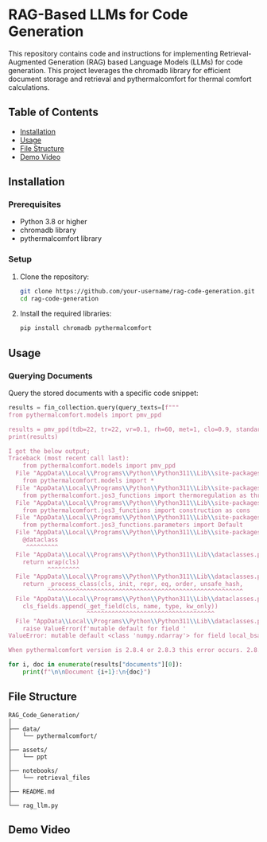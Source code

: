# RAG-Based LLMs for Code Generation

This repository contains code and instructions for implementing Retrieval-Augmented Generation (RAG) based Language Models (LLMs) for code generation. This project leverages the chromadb library for efficient document storage and retrieval and pythermalcomfort for thermal comfort calculations.

## Table of Contents

- [Installation](#installation)
- [Usage](#usage)
- [File Structure](#file-structure)
- [Demo Video](#demo-video)

## Installation

### Prerequisites

- Python 3.8 or higher
- chromadb library
- pythermalcomfort library

### Setup

1. Clone the repository:
    ```sh
    git clone https://github.com/your-username/rag-code-generation.git
    cd rag-code-generation
    ```

2. Install the required libraries:
    ```sh
    pip install chromadb pythermalcomfort
    ```

## Usage

### Querying Documents

Query the stored documents with a specific code snippet:

```python
results = fin_collection.query(query_texts=[f"""
from pythermalcomfort.models import pmv_ppd

results = pmv_ppd(tdb=22, tr=22, vr=0.1, rh=60, met=1, clo=0.9, standard="ASHRAE")
print(results)

I got the below output;
Traceback (most recent call last):
    from pythermalcomfort.models import pmv_ppd
  File "AppData\\Local\\Programs\\Python\\Python311\\Lib\\site-packages\\pythermalcomfort\\__init__.py", line 3, in <module>
    from pythermalcomfort.models import *
  File "AppData\\Local\\Programs\\Python\\Python311\\Lib\\site-packages\\pythermalcomfort\\models.py", line 28, in <module>
    from pythermalcomfort.jos3_functions import thermoregulation as threg
  File "AppData\\Local\\Programs\\Python\\Python311\\Lib\\site-packages\\pythermalcomfort\\jos3_functions\\thermoregulation.py", line 17, in <module>
    from pythermalcomfort.jos3_functions import construction as cons
  File "AppData\\Local\\Programs\\Python\\Python311\\Lib\\site-packages\\pythermalcomfort\\jos3_functions\\construction.py", line 16, in <module>
    from pythermalcomfort.jos3_functions.parameters import Default
  File "AppData\\Local\\Programs\\Python\\Python311\\Lib\\site-packages\\pythermalcomfort\\jos3_functions\\parameters.py", line 20, in <module>
    @dataclass
     ^^^^^^^^^
  File "AppData\\Local\\Programs\\Python\\Python311\\Lib\\dataclasses.py", line 1230, in dataclass
    return wrap(cls)
           ^^^^^^^^^
  File "AppData\\Local\\Programs\\Python\\Python311\\Lib\\dataclasses.py", line 1220, in wrap
    return _process_class(cls, init, repr, eq, order, unsafe_hash,
           ^^^^^^^^^^^^^^^^^^^^^^^^^^^^^^^^^^^^^^^^^^^^^^^^^^^^^^^
  File "AppData\\Local\\Programs\\Python\\Python311\\Lib\\dataclasses.py", line 958, in _process_class
    cls_fields.append(_get_field(cls, name, type, kw_only))
                      ^^^^^^^^^^^^^^^^^^^^^^^^^^^^^^^^^^^^
  File "AppData\\Local\\Programs\\Python\\Python311\\Lib\\dataclasses.py", line 815, in _get_field
    raise ValueError(f'mutable default for field '
ValueError: mutable default <class 'numpy.ndarray'> for field local_bsa is not allowed: use default_factory

When pythermalcomfort version is 2.8.4 or 2.8.3 this error occurs. 2.8.2 and 2.8.1 no issue."""], n_results=3)

for i, doc in enumerate(results["documents"][0]):
    print(f"\n\nDocument {i+1}:\n{doc}")
```

## File Structure

```
RAG_Code_Generation/
│
├── data/
│   └── pythermalcomfort/
│
├── assets/
│   └── ppt
│
├── notebooks/
│   └── retrieval_files
│
├── README.md
│
└── rag_llm.py

```


## Demo Video

